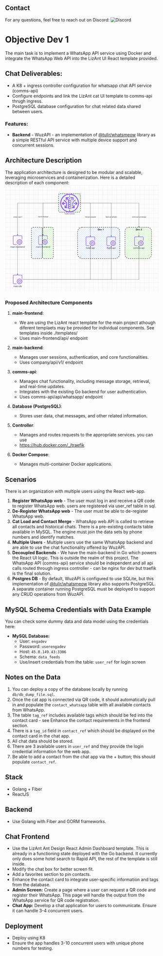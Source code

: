 
## Contact

For any questions, feel free to reach out on Discord: ![Discord](https://img.shields.io/badge/Discord-ak308465-7289DA)

# Objective Dev 1 

The main task is to implement a WhatsApp API service using Docker and integrate the WhatsApp Web API into the LizAnt UI React template provided.

## Chat Deliverables:

- A K8 + ingress controller configuration for whatsapp chat API service (comms-api)
- Configure endpoints and link the LizAnt cat UI template to comms-api thrugh ingress. 
- PostgreSQL database configuration for chat related data shared between users.

### Features:
- **Backend** - WuzAPI - an implementation of [@tulir/whatsmeow](https://github.com/tulir/whatsmeow) library as a simple RESTful API service with multiple device support and concurrent sessions.


## Architecture Description

The application architecture is designed to be modular and scalable, leveraging microservices and containerization. Here is a detailed description of each component:
![Alt text](./architecture.png)

### Proposed Architecture Components

1. **main-frontend**:
    - We are using the LizAnt react template for the main project athough diferent templaets may be provided for individual components. See templates inside ./templates/
    - Uses main-frontend/api/ endpoint

2. **main-backend**:
    - Manages user sessions, authentication, and core functionalities.
    - Uses company/api/v1/ endpoint
  
3. **comms-api**:
    - Manages chat functionality, including message storage, retrieval, and real-time updates.
    - Integrates with the existing Go backend for user authentication.
    - Uses comms-api/api/whatsapp/ endpoint

4. **Database (PostgreSQL)**:
    - Stores user data, chat messages, and other related information.
  
5. **Controller**:
    - Manages and routes requests to the appropriate services. you can use 
    - https://hub.docker.com/_/traefik

6. **Docker Compose**:
    - Manages multi-container Docker applications.


## Scenarios

There is an organization with multiple users using the React web-app.

1. **Register WhatsApp web** - The user must log in and receive a QR code to register WhatsApp web. users are registered via user_ref table in sql.
2. **De-Register WhatsApp web** - The user must be able to de-register WhatsApp web.
3. **Cat Load and Contact Merge** - WhatsApp web API is called to retrieve all contacts and historical chats. There is a pre-existing contacts table available in MySQL. The engine must join the data sets by phone numbers and identify matches.
5. **Multiple Users** - Multiple users use the same WhatsApp backend and are able to use the chat functionality offered by WuzAPI.
6. **Decoupled Backends** - We have the main-backend in Go which powers the React UI logic. This is outside the realm of this project. The WhatsApp API (comms-api) service should be independent and all api calls routed through ingress controller - can be nginx for dev but traefik is the final solution. 
7. **Postgres DB** - By default, WuzAPI is configured to use SQLite, but this implementation of [@tulir/whatsmeow](https://github.com/tulir/whatsmeow) library also supports PostgreSQL. A separate container running PostgreSQL must be deployed to support any CRUD operations from WuzAPI.


## MySQL Schema Credentials with Data Example

You can check some dummy data and data model using the credentials here:

- **MySQL Database:**
  - User: `engadev`
  - Password: `userengadev`
  - Host: `45.8.149.43:3306`
  - Schema: `data_feeds`
  - Use/insert credentials from the table: `user_ref` for login screen

## Notes on the Data

1. You can deploy a copy of the database locally by running `db/db_dump_file.sql`.
2. Once the cat app is connected via QR code, it should automatically pull in and populate the `contact_whatsapp` table with all available contacts from WhatsApp.
3. The table `tag_ref` includes available tags which should be fed into the contact card - see Enhance the contact requirements in the frontend section.
4. There is a `tag_id` field in `contact_ref` which should be displayed on the contact card in the chat app.
5. All chat data should be stored.
6. There are 3 available users in `user_ref` and they provide the login credential information for the web app.
7. Be able to add a contact from the chat app via the + button; this should populate `contact_ref`.

## Stack

- Golang + Fiber
- ReactJS

## Backend

- Use Golang with Fiber and GORM frameworks.

## Chat Frontend

- Use the LizAnt Ant Design React Admin Dashboard template. This is already in a functioning state deployed with the Go backend. It currently only does some hotel search to Rapid API, the rest of the template is still inside.
- Modify the chat box for better screen fit.
- Add a favorites section to pin contacts.
- Enhance the contact card to integrate user-specific information and tags from the database.
- **Admin Screen:** Create a page where a user can request a QR code and register their WhatsApp. This page will handle the output from the WhatsApp service for QR code registration.
- **Chat App:** Develop a chat application for users to communicate. Ensure it can handle 3-4 concurrent users.

## Deployment

- Deploy using K8 
- Ensure the app handles 3-10 concurrent users with unique phone numbers for testing.
